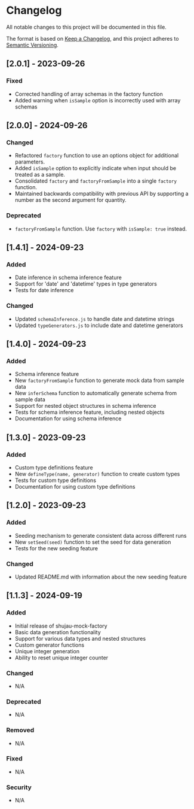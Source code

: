 # Changelog

All notable changes to this project will be documented in this file.

The format is based on [Keep a Changelog](https://keepachangelog.com/en/1.0.0/),
and this project adheres to [Semantic Versioning](https://semver.org/spec/v2.0.0.html).

## [2.0.1] - 2023-09-26

### Fixed
- Corrected handling of array schemas in the factory function
- Added warning when `isSample` option is incorrectly used with array schemas

## [2.0.0] - 2024-09-26

### Changed
- Refactored `factory` function to use an options object for additional parameters.
- Added `isSample` option to explicitly indicate when input should be treated as a sample.
- Consolidated `factory` and `factoryFromSample` into a single `factory` function.
- Maintained backwards compatibility with previous API by supporting a number as the second argument for quantity.

### Deprecated
- `factoryFromSample` function. Use `factory` with `isSample: true` instead.

## [1.4.1] - 2024-09-23

### Added
- Date inference in schema inference feature
- Support for 'date' and 'datetime' types in type generators
- Tests for date inference

### Changed
- Updated `schemaInference.js` to handle date and datetime strings
- Updated `typeGenerators.js` to include date and datetime generators

## [1.4.0] - 2024-09-23

### Added
- Schema inference feature
- New `factoryFromSample` function to generate mock data from sample data
- New `inferSchema` function to automatically generate schema from sample data
- Support for nested object structures in schema inference
- Tests for schema inference feature, including nested objects
- Documentation for using schema inference

## [1.3.0] - 2023-09-23

### Added
- Custom type definitions feature
- New `defineType(name, generator)` function to create custom types
- Tests for custom type definitions
- Documentation for using custom type definitions

## [1.2.0] - 2023-09-23

### Added
- Seeding mechanism to generate consistent data across different runs
- New `setSeed(seed)` function to set the seed for data generation
- Tests for the new seeding feature

### Changed
- Updated README.md with information about the new seeding feature

## [1.1.3] - 2024-09-19

### Added
- Initial release of shujau-mock-factory
- Basic data generation functionality
- Support for various data types and nested structures
- Custom generator functions
- Unique integer generation
- Ability to reset unique integer counter

### Changed
- N/A

### Deprecated
- N/A

### Removed
- N/A

### Fixed
- N/A

### Security
- N/A
